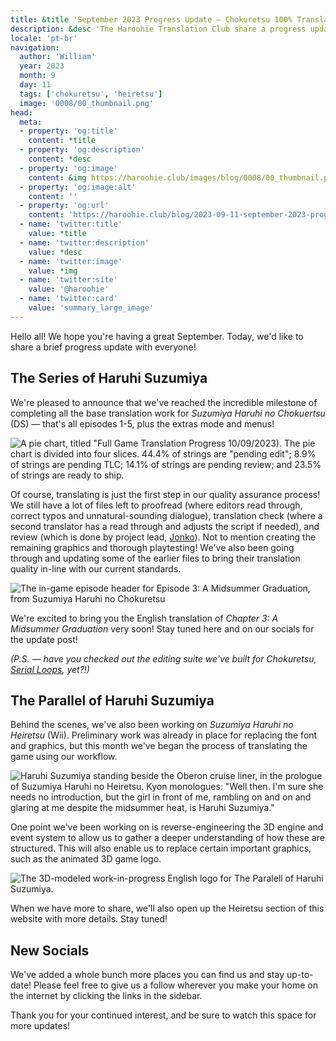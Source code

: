 ```yaml
---
title: &title 'September 2023 Progress Update – Chokuretsu 100% Translated, Heiretsu Progress, & More!'
description: &desc 'The Haroohie Translation Club share a progress update on their translation projects!'
locale: 'pt-br'
navigation:
  author: 'William'
  year: 2023
  month: 9
  day: 11
  tags: ['chokuretsu', 'heiretsu']
  image: '0008/00_thumbnail.png'
head:
  meta:
  - property: 'og:title'
    content: *title
  - property: 'og:description'
    content: *desc
  - property: 'og:image'
    content: &img https://haroohie.club/images/blog/0008/00_thumbnail.png
  - property: 'og:image:alt'
    content: ''
  - property: 'og:url'
    content: 'https://haroohie.club/blog/2023-09-11-september-2023-progress-update'
  - name: 'twitter:title'
    value: *title
  - name: 'twitter:description'
    value: *desc
  - name: 'twitter:image'
    value: *img
  - name: 'twitter:site'
    value: '@haroohie'
  - name: 'twitter:card'
    value: 'summary_large_image'
---
```


Hello all! We hope you're having a great September. Today, we'd like to share a brief progress update with everyone!

## The Series of Haruhi Suzumiya
We're pleased to announce that we've reached the incredible milestone of completing all the base translation work for *Suzumiya Haruhi no Chokuertsu* (DS) &mdash; that's all episodes 1-5, plus the extras mode and menus!

![A pie chart, titled "Full Game Translation Progress 10/09/2023). The pie chart is divided into four slices. 44.4% of strings are "pending edit"; 8.9% of strings are pending TLC; 14.1% of strings are pending review; and 23.5% of strings are ready to ship.](/images/blog/0008/01_translation_progress_chart.png)

Of course, translating is just the first step in our quality assurance process! We still have a lot of files left to proofread (where editors read through, correct typos and unnatural-sounding dialogue), translation check (where a second translator has a read through and adjusts the script if needed), and review (which is done by project lead, [Jonko](/author/jonko)). Not to mention creating the remaining graphics and thorough playtesting! We've also been going through and updating some of the earlier files to bring their translation quality in-line with our current standards.

![The in-game episode header for Episode 3: A Midsummer Graduation, from Suzumiya Haruhi no Chokuretsu](/images/blog/0008/03_midsummer_graduation_ceremony_header.png)

We're excited to bring you the English translation of *Chapter 3: A Midsummer Graduation* very soon! Stay tuned here and on our socials for the update post!

*(P.S. &mdash; have you checked out the editing suite we've built for Chokuretsu, [Serial Loops](/chokuretsu/serial-loops/), yet?!)*

## The Parallel of Haruhi Suzumiya
Behind the scenes, we've also been working on *Suzumiya Haruhi no Heiretsu* (Wii). Preliminary work was already in place for replacing the font and graphics, but this month we've began the process of translating the game using our workflow.

![Haruhi Suzumiya standing beside the Oberon cruise liner, in the prologue of Suzumiya Haruhi no Heiretsu. Kyon monologues: "Well then. I'm sure she needs no introduction, but the girl in front of me, rambling on and on and glaring at me despite the midsummer heat, is Haruhi Suzumiya."](/images/blog/0008/02_heiretsu_early_haruhi.png)

One point we've been working on is reverse-engineering the 3D engine and event system to allow us to gather a deeper understanding of how these are structured. This will also enable us to replace certain important graphics, such as the animated 3D game logo.

![The 3D-modeled work-in-progress English logo for The Paralell of Haruhi Suzumiya.](/images/blog/0008/04_heretsu_logo.gif)

When we have more to share, we'll also open up the Heiretsu section of this website with more details. Stay tuned!

## New Socials
We've added a whole bunch more places you can find us and stay up-to-date! Please feel free to give us a follow wherever you make your home on the internet by clicking the links in the sidebar.

Thank you for your continued interest, and be sure to watch this space for more updates!